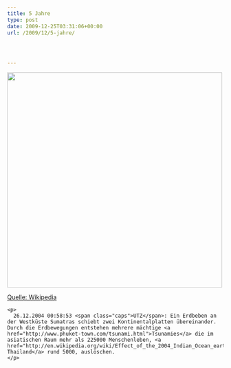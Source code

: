 ```yaml
---
title: 5 Jahre
type: post
date: 2009-12-25T03:31:06+00:00
url: /2009/12/5-jahre/




---
```

<div class="flickr">
  <a href="http://en.wikipedia.org/wiki/2004_Indian_Ocean_earthquake"><img src="//samui-samui.de/images/274t.jpg" width="500" /></p>

  <p>
    Quelle: Wikipedia
  </p>

  <p>
    </a></div>

    <p>
      26.12.2004 00:58:53 <span class="caps">UTZ</span>: Ein Erdbeben an der Westküste Sumatras schiebt zwei Kontinentalplatten übereinander. Durch die Erdbewegungen entstehen mehrere mächtige <a href="http://www.phuket-town.com/tsunami.html">Tsunamies</a> die im asiatischen Raum mehr als 225000 Menschenleben, <a href="http://en.wikipedia.org/wiki/Effect_of_the_2004_Indian_Ocean_earthquake_on_Thailand">in Thailand</a> rund 5000, auslöschen.
    </p>
